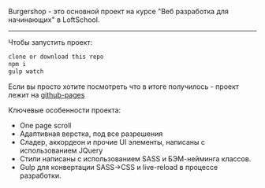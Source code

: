 Burgershop - это основной проект на курсе "Веб разработка для начинающих" в LoftSchool.

---

Чтобы запустить проект:

```bash
clone or download this repo
npm i
gulp watch
```

Если вы просто хотите посмотреть что в итоге получилось - проект лежит на [github-pages](https://ekb196.github.io/loftschool-begin-proj/)

Ключевые особенности проекта:

* One page scroll
* Адаптивная верстка, под все разрешения
* Сладер, аккордеон и прочие UI элементы, написаны с использованием JQuery
* Стили написаны с использованием SASS и БЭМ-нейминга классов.
* Gulp для конвертации SASS->CSS и live-reload в процессе разработки.
